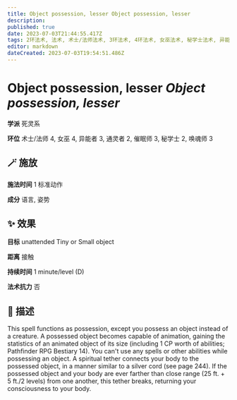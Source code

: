 ```yaml
---
title: Object possession, lesser Object possession, lesser
description: 
published: true
date: 2023-07-03T21:44:55.417Z
tags: 2环法术, 法术, 术士/法师法术, 3环法术, 4环法术, 女巫法术, 秘学士法术, 异能者法术, 催眠师法术, 通灵者法术, 唤魂师法术, 死灵系
editor: markdown
dateCreated: 2023-07-03T19:54:51.486Z
---
```


# **Object possession, lesser** *Object possession, lesser*

**学派** 死灵系 

**环位** 术士/法师 4, 女巫 4, 异能者 3, 通灵者 2, 催眠师 3, 秘学士 2, 唤魂师 3

## 🪄 施放

**施法时间** 1 标准动作

**成分** 语言, 姿势

## ✨ 效果 

**目标** unattended Tiny or Small object 

**距离** 接触  

**持续时间** 1 minute/level (D) 

**法术抗力** 否

## 📖 描述

This spell functions as possession, except you possess an object instead of a creature.  A possessed object becomes capable of animation, gaining the statistics of an animated object of its size (including 1 CP worth of abilities; Pathfinder RPG Bestiary 14). You can't use any spells or other abilities while possessing an object.  A spiritual tether connects your body to the possessed object, in a manner similar to a silver cord (see page 244). If the possessed object and your body are ever farther than close range (25 ft. + 5 ft./2 levels) from one another, this tether breaks, returning your consciousness to your body.
    